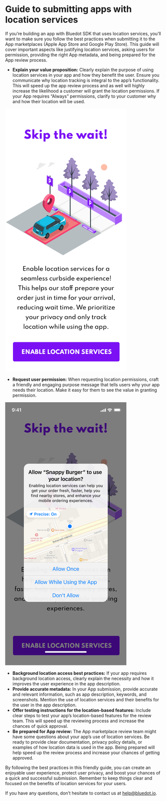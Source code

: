 Guide to submitting apps with location services
===============================================

If you’re building an app with Bluedot SDK that uses location services, you’ll want to make sure you follow the best practices when submitting it to the App marketplaces (Apple App Store and Google Play Store). This guide will cover important aspects like justifying location services, asking users for permission, providing the right App metadata, and being prepared for the App review process.

*   **Explain your value proposition:** Clearly explain the purpose of using location services in your app and how they benefit the user. Ensure you communicate why location tracking is integral to the app’s functionality. This will speed up the app review process and as well will highly increase the likelihood a customer will grant the location permissions. If your App requires “Always” permissions, clarify to your customer why and how their location will be used.

![](../assets/location-services-guide.jpg)

*   **Request user permission:** When requesting location permissions, craft a friendly and engaging purpose message that tells users why your app needs their location. Make it easy for them to see the value in granting permission.

![](../assets/location-services-guide-2.jpg)

*   **Background location access best practices:** If your app requires background location access, clearly explain the necessity and how it improves the user experience in the app description.
*   **Provide accurate metadata:** In your App submission, provide accurate and relevant information, such as app description, keywords, and screenshots. Mention the use of location services and their benefits for the user in the app description.
*   **Offer testing instructions for the location-based features:** Include clear steps to test your app’s location-based features for the review team. This will speed up the reviewing process and increase the chances of quick approval.
*   **Be prepared for App review:** The App marketplace review team might have some questions about your app’s use of location services. Be ready to provide clear documentation, privacy policy details, or examples of how location data is used in the app. Being prepared will help speed up the review process and increase your chances of getting approved.

By following the best practices in this friendly guide, you can create an enjoyable user experience, protect user privacy, and boost your chances of a quick and successful submission. Remember to keep things clear and focused on the benefits of location services for your users.

If you have any questions, don’t hesitate to contact us at [help@bluedot.io](mailto:help@bluedot.io).